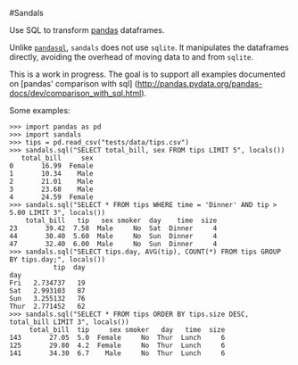 #Sandals

Use SQL to transform [pandas](http://pandas.pydata.org/) dataframes.

Unlike [`pandasql`](https://github.com/yhat/pandasql), `sandals` does not use `sqlite`. It manipulates the dataframes directly, avoiding the overhead of moving data to and from `sqlite`.

This is a work in progress. The goal is to support all examples documented on [pandas' comparison with sql] (http://pandas.pydata.org/pandas-docs/dev/comparison_with_sql.html).

Some examples:

```
>>> import pandas as pd
>>> import sandals
>>> tips = pd.read_csv("tests/data/tips.csv")
>>> sandals.sql("SELECT total_bill, sex FROM tips LIMIT 5", locals())
   total_bill     sex
0       16.99  Female
1       10.34    Male
2       21.01    Male
3       23.68    Male
4       24.59  Female
>>> sandals.sql("SELECT * FROM tips WHERE time = 'Dinner' AND tip > 5.00 LIMIT 3", locals())
    total_bill   tip   sex smoker  day    time  size
23       39.42  7.58  Male     No  Sat  Dinner     4
44       30.40  5.60  Male     No  Sun  Dinner     4
47       32.40  6.00  Male     No  Sun  Dinner     4
>>> sandals.sql("SELECT tips.day, AVG(tip), COUNT(*) FROM tips GROUP BY tips.day;", locals())
           tip  day
day
Fri   2.734737   19
Sat   2.993103   87
Sun   3.255132   76
Thur  2.771452   62
>>> sandals.sql("SELECT * FROM tips ORDER BY tips.size DESC, total_bill LIMIT 3", locals())
     total_bill  tip     sex smoker   day   time  size
143       27.05  5.0  Female     No  Thur  Lunch     6
125       29.80  4.2  Female     No  Thur  Lunch     6
141       34.30  6.7    Male     No  Thur  Lunch     6
```
